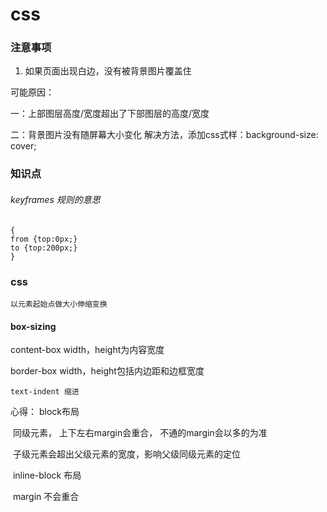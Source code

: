# css

### 注意事项

1.  如果页面出现白边，没有被背景图片覆盖住

   可能原因：

   一：上部图层高度/宽度超出了下部图层的高度/宽度

   二：背景图片没有随屏幕大小变化
   ​		解决方法，添加css式样：background-size: cover; 



### 知识点

###### keyframes 规则的意思 

```
{
from {top:0px;}
to {top:200px;}
}
```



### css

```
以元素起始点做大小伸缩变换
```


#### box-sizing

content-box  width，height为内容宽度

border-box    width，height包括内边距和边框宽度



```
text-indent 缩进
```



心得： block布局

​	    同级元素， 上下左右margin会重合， 不通的margin会以多的为准

​	    子级元素会超出父级元素的宽度，影响父级同级元素的定位



​	   inline-block 布局

​	    margin 不会重合 